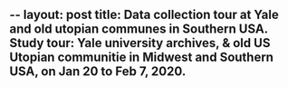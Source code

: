 --
layout: post 
title:  Data collection tour at Yale and old utopian communes in Southern USA.
Study tour: Yale university archives, & old US Utopian communitie in Midwest and Southern USA, on Jan 20 to Feb 7, 2020.
--
